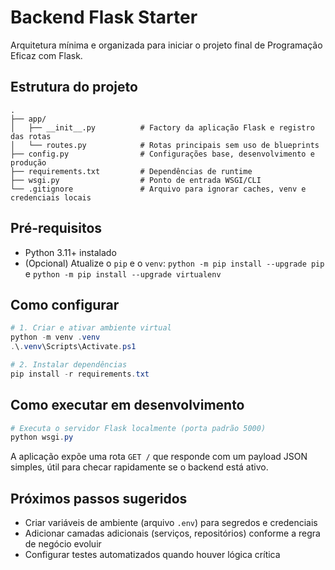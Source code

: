 # Backend Flask Starter

Arquitetura mínima e organizada para iniciar o projeto final de Programação Eficaz com Flask.

## Estrutura do projeto

```
.
├── app/
│   ├── __init__.py          # Factory da aplicação Flask e registro das rotas
│   └── routes.py            # Rotas principais sem uso de blueprints
├── config.py                # Configurações base, desenvolvimento e produção
├── requirements.txt         # Dependências de runtime
├── wsgi.py                  # Ponto de entrada WSGI/CLI
└── .gitignore               # Arquivo para ignorar caches, venv e credenciais locais
```

## Pré-requisitos

- Python 3.11+ instalado
- (Opcional) Atualize o `pip` e o `venv`: `python -m pip install --upgrade pip` e `python -m pip install --upgrade virtualenv`

## Como configurar

```powershell
# 1. Criar e ativar ambiente virtual
python -m venv .venv
.\.venv\Scripts\Activate.ps1

# 2. Instalar dependências
pip install -r requirements.txt
```

## Como executar em desenvolvimento

```powershell
# Executa o servidor Flask localmente (porta padrão 5000)
python wsgi.py
```

A aplicação expõe uma rota `GET /` que responde com um payload JSON simples, útil para checar rapidamente se o backend está ativo.

## Próximos passos sugeridos

- Criar variáveis de ambiente (arquivo `.env`) para segredos e credenciais
- Adicionar camadas adicionais (serviços, repositórios) conforme a regra de negócio evoluir
- Configurar testes automatizados quando houver lógica crítica
